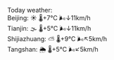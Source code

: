 Today weather:  
Beijing: ☀️   🌡️+7°C 🌬️↓11km/h  
Tianjin: 🌫  🌡️+5°C 🌬️↓11km/h  
Shijiazhuang: ⛅️  🌡️+9°C 🌬️↖5km/h  
Tangshan: 🌦   🌡️+5°C 🌬️↙5km/h  
